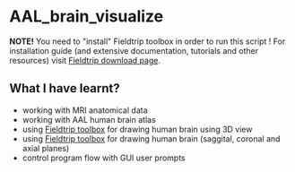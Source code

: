 # AAL_brain_visualize

**NOTE!**
You need to "install" Fieldtrip toolbox in order to run this script !
For installation guide (and extensive documentation, tutorials and other resources) visit [Fieldtrip download page](http://www.fieldtriptoolbox.org/download/).



## What I have learnt?

  * working with MRI anatomical data 
  * working with AAL human brain atlas
  * using [Fieldtrip toolbox](http://www.fieldtriptoolbox.org/) for drawing human brain using 3D view
  * using [Fieldtrip toolbox](http://www.fieldtriptoolbox.org/) for drawing human brain (saggital, coronal and axial planes)
  * control program flow with GUI user prompts 
